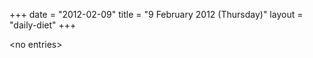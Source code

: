 +++
date = "2012-02-09"
title = "9 February 2012 (Thursday)"
layout = "daily-diet"
+++


\<no entries\>

